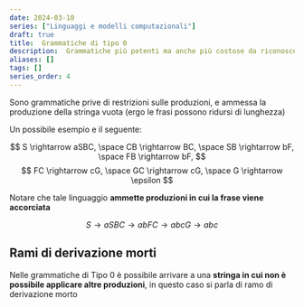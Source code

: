 ```yaml
---
date: 2024-03-10
series: ["Linguaggi e modelli computazionali"]
draft: true
title:  Grammatiche di tipo 0
description:  Grammatiche più potenti ma anche più costose da riconoscere
aliases: []
tags: []
series_order: 4
---
```


Sono grammatiche prive di restrizioni sulle produzioni, e ammessa la produzione della stringa vuota (ergo le frasi possono ridursi di lunghezza)

Un possibile esempio e il seguente:

$$
S \rightarrow aSBC, \space CB \rightarrow BC, \space SB \rightarrow bF, \space FB \rightarrow bF,
$$
$$
FC \rightarrow cG, \space GC \rightarrow cG, \space G \rightarrow \epsilon
$$

Notare che tale linguaggio **ammette produzioni in cui la frase viene accorciata**

$$
S \rightarrow aSBC\rightarrow abFC \rightarrow abcG \rightarrow abc
$$

## Rami di derivazione morti

Nelle grammatiche di Tipo 0 è possibile arrivare a una **stringa in cui non è possibile applicare altre produzioni**, in questo caso si parla di ramo di derivazione morto
